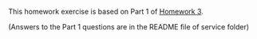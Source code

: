 This homework exercise is based on Part 1 of [Homework 3](https://cs.calvin.edu/courses/cs/262/kvlinden/09is/homework.html).

(Answers to the Part 1 questions are in the README file of service folder)


